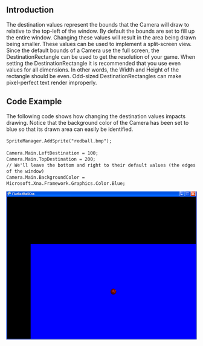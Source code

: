## Introduction

The destination values represent the bounds that the Camera will draw to relative to the top-left of the window. By default the bounds are set to fill up the entire window. Changing these values will result in the area being drawn being smaller. These values can be used to implement a split-screen view. Since the default bounds of a Camera use the full screen, the DestinationRectangle can be used to get the resolution of your game. When setting the DestinationRectangle it is recommended that you use even values for all dimensions. In other words, the Width and Height of the rectangle should be even. Odd-sized DestinationRectangles can make pixel-perfect text render improperly.

## Code Example

The following code shows how changing the destination values impacts drawing. Notice that the background color of the Camera has been set to blue so that its drawn area can easily be identified.

    SpriteManager.AddSprite("redball.bmp");

    Camera.Main.LeftDestination = 100;
    Camera.Main.TopDestination = 200;
    // We'll leave the bottom and right to their default values (the edges of the window)
    Camera.Main.BackgroundColor = Microsoft.Xna.Framework.Graphics.Color.Blue;

![CameraDestinationValues.png](/media/migrated_media-CameraDestinationValues.png)
